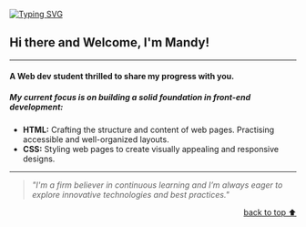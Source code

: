 [![Typing SVG](https://readme-typing-svg.herokuapp.com?font=Fira+Code&weight=300&letterSpacing=&pause=1000&color=939CC7&background=FFFCFC00&width=435&lines=Remote-WebCREATION)](https://git.io/typing-svg)

## Hi there and Welcome, I'm Mandy!

---

#### A Web dev student thrilled to share my progress with you.   

##### My current focus is on building a solid foundation in front-end development:

*   **HTML:** Crafting the structure and content of web pages. Practising accessible and well-organized layouts.
*   **CSS:** Styling web pages to create visually appealing and responsive designs.

---

> _"I'm a firm believer in continuous learning and I’m always eager to explore innovative technologies and best practices."_

<p align="right"><a href="#Hi-there-and-Welcome,-I'm-Mandy!">back to top ⬆️</a></p>